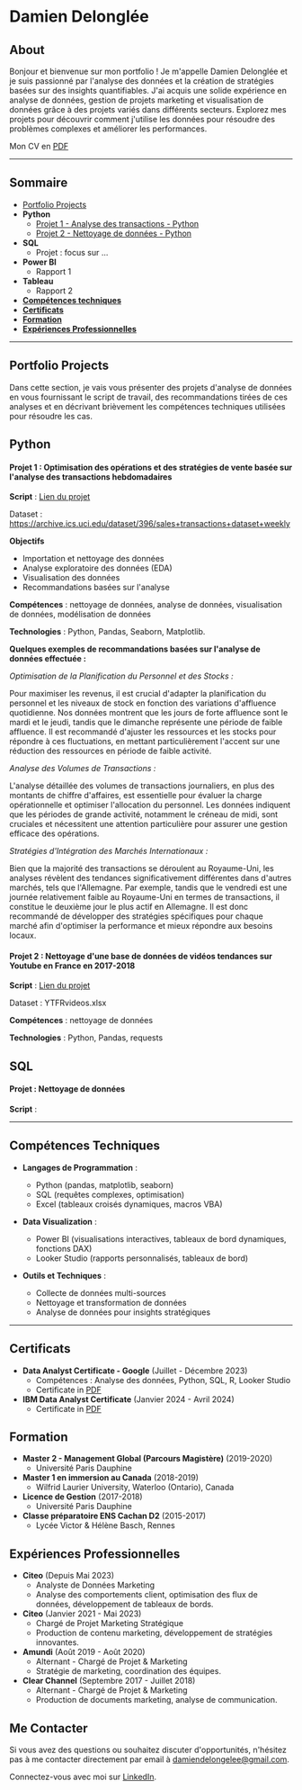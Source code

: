 # Damien Delonglée

## About

Bonjour et bienvenue sur mon portfolio ! Je m'appelle Damien Delonglée et je suis passionné par l'analyse des données et la création de stratégies basées sur des insights quantifiables. J'ai acquis une solide expérience en analyse de données, gestion de projets marketing et visualisation de données grâce à des projets variés dans différents secteurs. Explorez mes projets pour découvrir comment j'utilise les données pour résoudre des problèmes complexes et améliorer les performances.

Mon CV en [PDF](https://drive.google.com/file/d/1wWqibsE7rykk5v4wtnj2cMXITnY5FHpP/view?usp=sharing)

---
## Sommaire
* [Portfolio Projects](#ptfprojects)
* **Python**
  - [Projet 1 - Analyse des transactions - Python](#python1)
  - [Projet 2 - Nettoyage de données - Python](#python2)
* **SQL**
  - Projet : focus sur ...
* **Power BI**
  - Rapport 1
* **Tableau**
  - Rapport 2
* [**Compétences techniques**](#techniques)
* [**Certificats**](#certificates)
* [**Formation**](#formation)
* [**Expériences Professionnelles**](#experiences)
---
<a id="ptfprojects"></a>
## Portfolio Projects
Dans cette section, je vais vous présenter des projets d'analyse de données en vous fournissant le script de travail, des recommandations tirées de ces analyses et en décrivant brièvement les compétences techniques utilisées pour résoudre les cas.

## Python
<a id="python1"></a>
#### Projet 1 : Optimisation des opérations et des stratégies de vente basée sur l'analyse des transactions hebdomadaires

**Script** : [Lien du projet](https://gist.github.com/Daamien2/f9737d7d04cf27bb5386378b6f90a7c6)

Dataset : https://archive.ics.uci.edu/dataset/396/sales+transactions+dataset+weekly

**Objectifs**
- Importation et nettoyage des données
- Analyse exploratoire des données (EDA)
- Visualisation des données
- Recommandations basées sur l'analyse

**Compétences** : nettoyage de données, analyse de données, visualisation de données, modélisation de données

**Technologies** : Python, Pandas, Seaborn, Matplotlib.

**Quelques exemples de recommandations basées sur l'analyse de données effectuée :** 

*Optimisation de la Planification du Personnel et des Stocks :*

Pour maximiser les revenus, il est crucial d'adapter la planification du personnel et les niveaux de stock en fonction des variations d'affluence quotidienne. Nos données montrent que les jours de forte affluence sont le mardi et le jeudi, tandis que le dimanche représente une période de faible affluence. Il est recommandé d'ajuster les ressources et les stocks pour répondre à ces fluctuations, en mettant particulièrement l'accent sur une réduction des ressources en période de faible activité.

*Analyse des Volumes de Transactions :*

L'analyse détaillée des volumes de transactions journaliers, en plus des montants de chiffre d'affaires, est essentielle pour évaluer la charge opérationnelle et optimiser l'allocation du personnel. Les données indiquent que les périodes de grande activité, notamment le créneau de midi, sont cruciales et nécessitent une attention particulière pour assurer une gestion efficace des opérations.

*Stratégies d'Intégration des Marchés Internationaux :*

Bien que la majorité des transactions se déroulent au Royaume-Uni, les analyses révèlent des tendances significativement différentes dans d'autres marchés, tels que l'Allemagne. Par exemple, tandis que le vendredi est une journée relativement faible au Royaume-Uni en termes de transactions, il constitue le deuxième jour le plus actif en Allemagne. Il est donc recommandé de développer des stratégies spécifiques pour chaque marché afin d'optimiser la performance et mieux répondre aux besoins locaux.

<a id="python2"></a>
#### Projet 2 : Nettoyage d'une base de données de vidéos tendances sur Youtube en France en 2017-2018

**Script** : [Lien du projet](https://gist.github.com/Daamien2/499646ec05d6b87c9dce1c4432e35b74)

Dataset : YTFRvideos.xlsx

**Compétences** : nettoyage de données

**Technologies** : Python, Pandas, requests


## SQL
<a id="sql1"></a>
#### Projet : Nettoyage de données

**Script** : 


---
<a id="techniques"></a>
## Compétences Techniques

- **Langages de Programmation** :
  - Python (pandas, matplotlib, seaborn)
  - SQL (requêtes complexes, optimisation)
  - Excel (tableaux croisés dynamiques, macros VBA)

- **Data Visualization** :
  - Power BI (visualisations interactives, tableaux de bord dynamiques, fonctions DAX)
  - Looker Studio (rapports personnalisés, tableaux de bord)

- **Outils et Techniques** :
  - Collecte de données multi-sources
  - Nettoyage et transformation de données
  - Analyse de données pour insights stratégiques

---
<a id="certificates"></a>
## Certificats
- **Data Analyst Certificate - Google** (Juillet - Décembre 2023)
  - Compétences : Analyse des données, Python, SQL, R, Looker Studio
  - Certificate in [PDF](https://github.com/Daamien2/Damien_D_Data-analysis-portfolio/blob/main/Google%20Data%20Analyst%20Certificate.pdf)
- **IBM Data Analyst Certificate** (Janvier 2024 - Avril 2024)
  - Certificate in [PDF](https://github.com/Daamien2/Damien_D_Data-analysis-portfolio/blob/main/IBM%20Data%20Analyst%20Certificate.pdf)

<a id="formation"></a>
## Formation
- **Master 2 - Management Global (Parcours Magistère)** (2019-2020)
  - Université Paris Dauphine
- **Master 1 en immersion au Canada** (2018-2019)
  - Wilfrid Laurier University, Waterloo (Ontario), Canada
- **Licence de Gestion** (2017-2018)
  - Université Paris Dauphine
- **Classe préparatoire ENS Cachan D2** (2015-2017)
  - Lycée Victor & Hélène Basch, Rennes

<a id="experiences"></a>
## Expériences Professionnelles

- **Citeo** (Depuis Mai 2023)
  - Analyste de Données Marketing
  - Analyse des comportements client, optimisation des flux de données, développement de tableaux de bords.
- **Citeo** (Janvier 2021 - Mai 2023)
  - Chargé de Projet Marketing Stratégique
  - Production de contenu marketing, développement de stratégies innovantes.
- **Amundi** (Août 2019 - Août 2020)
  - Alternant - Chargé de Projet & Marketing
  - Stratégie de marketing, coordination des équipes.
- **Clear Channel** (Septembre 2017 - Juillet 2018)
  - Alternant - Chargé de Projet & Marketing
  - Production de documents marketing, analyse de communication.

## Me Contacter

Si vous avez des questions ou souhaitez discuter d'opportunités, n'hésitez pas à me contacter directement par email à [damiendelongelee@gmail.com](mailto:damiendelongelee@gmail.com).

Connectez-vous avec moi sur [LinkedIn](https://www.linkedin.com/in/damiendelonglee).

